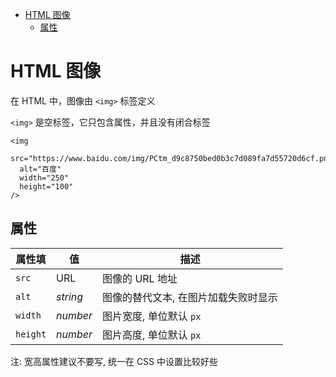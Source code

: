 <!--
 * @Author: shenxh
 * @Date: 2021-12-13 16:47:16
 * @LastEditors: shenxh
 * @LastEditTime: 2021-12-13 16:47:17
 * @Description: HTML 图像
-->

<!-- TOC -->

- [HTML 图像](#html-图像)
  - [属性](#属性)

<!-- /TOC -->

# HTML 图像
在 HTML 中，图像由 `<img>` 标签定义

`<img>` 是空标签，它只包含属性，并且没有闭合标签
```
<img
  src="https://www.baidu.com/img/PCtm_d9c8750bed0b3c7d089fa7d55720d6cf.png"
  alt="百度"
  width="250"
  height="100"
/>
```

## 属性
|属性填|值|描述|
|-|-|-|
|`src`|URL|图像的 URL 地址|
|`alt`|*string*|图像的替代文本, 在图片加载失败时显示|
|`width`|*number*|图片宽度, 单位默认 `px`|
|`height`|*number*|图片高度, 单位默认 `px`|

注: 宽高属性建议不要写, 统一在 CSS 中设置比较好些
